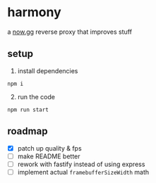 # harmony
a [now.gg](https://now.gg) reverse proxy that improves stuff

## setup
1. install dependencies
```
npm i
```
2. run the code
```
npm run start
```

## roadmap
- [x] patch up quality & fps
- [ ] make README better
- [ ] rework with fastify instead of using express
- [ ] implement actual `framebufferSizeWidth` math
